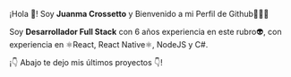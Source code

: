 ¡Hola 👋! Soy **Juanma Crossetto** y Bienvenido a mi Perfil de Github👨🏻‍💻

Soy **Desarrollador Full Stack** con 6 años experiencia en este rubro👽, con experiencia en ⚛️React, React Native⚛️, NodeJS y C#.

¡👇 Abajo te dejo mis últimos proyectos 👇!

